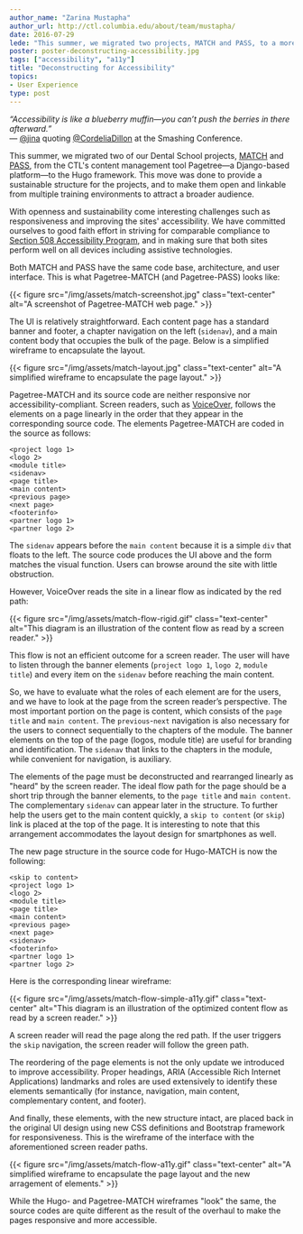 ```yaml
---
author_name: "Zarina Mustapha"
author_url: http://ctl.columbia.edu/about/team/mustapha/
date: 2016-07-29
lede: "This summer, we migrated two projects, MATCH and PASS, to a more open and sustainable framework. Openness and sustainability pose interesting challenges such as responsiveness and accessibility. We have committed ourselves to good faith effort in making sure that both sites perform well on all devices including assistive technologies."
poster: poster-deconstructing-accessibility.jpg
tags: ["accessibility", "a11y"]
title: "Deconstructing for Accessibility"
topics:
- User Experience
type: post
---
```


_“Accessibility is like a blueberry muffin—you can’t push the berries in there afterward.”_  
— <a href="https://twitter.com/AccEase" target="_blank">@jina</a> quoting <a href="https://twitter.com/cordeliadillon" target="_blank">@CordeliaDillon</a> at the Smashing Conference.

This summer, we migrated two of our Dental School projects, [MATCH](https://match.ccnmtl.columbia.edu) and [PASS](https://pass.ccnmtl.columbia.edu), from the CTL's content management tool Pagetree—a Django-based platform—to the Hugo framework. This move was done to provide a sustainable structure for the projects, and to make them open and linkable from multiple training environments to attract a broader audience.

With openness and sustainability come interesting challenges such as responsiveness and improving the sites' accessibility. We have committed ourselves to good faith effort in striving for comparable compliance to [Section 508 Accessibility Program](https://www.section508.gov/), and in making sure that both sites perform well on all devices including assistive technologies. 

Both MATCH and PASS have the same code base, architecture, and user interface. This is what Pagetree-MATCH (and Pagetree-PASS) looks like:

{{< figure src="/img/assets/match-screenshot.jpg" class="text-center" alt="A screenshot of Pagetree-MATCH web page." >}}

The UI is relatively straightforward. Each content page has a standard banner and footer, a chapter navigation on the left (`sidenav`), and a main content body that occupies the bulk of the page. Below is a simplified wireframe to encapsulate the layout.

{{< figure src="/img/assets/match-layout.jpg" class="text-center" alt="A simplified wireframe to encapsulate the page layout." >}}

Pagetree-MATCH and its source code are neither responsive nor accessibility-compliant. Screen readers, such as [VoiceOver](http://www.apple.com/accessibility/osx/voiceover/), follows the elements on a page linearly in the order that they appear in the corresponding source code. The elements Pagetree-MATCH are coded in the source as follows:

```
<project logo 1>
<logo 2>
<module title>
<sidenav>
<page title>
<main content>
<previous page>
<next page>
<footerinfo>
<partner logo 1>
<partner logo 2>
```

The `sidenav` appears before the `main content` because it is a simple `div` that floats to the left. The source code produces the UI above and the form matches the visual function. Users can browse around the site with little obstruction.

However, VoiceOver reads the site in a linear flow as indicated by the red path:

{{< figure src="/img/assets/match-flow-rigid.gif" class="text-center" alt="This diagram is an illustration of the content flow as read by a screen reader." >}}

This flow is not an efficient outcome for a screen reader. The user will have to listen through the banner elements (`project logo 1`, `logo 2`, `module title`) and every item on the `sidenav` before reaching the main content.

So, we have to evaluate what the roles of each element are for the users, and we have to look at the page from the screen reader’s perspective. The most important portion on the page is content, which consists of the `page title` and `main content`. The `previous`-`next` navigation is also necessary for the users to connect sequentially to the chapters of the module. The banner elements on the top of the page (logos, module title) are useful for branding and identification. The `sidenav` that links to the chapters in the module, while convenient for navigation, is auxiliary.

The elements of the page must be deconstructed and rearranged linearly as "heard" by the screen reader. The ideal flow path for the page should be a short trip through the banner elements, to the `page title` and `main content`. The complementary `sidenav` can appear later in the structure. To further help the users get to the main content quickly, a `skip to content` (or `skip`) link is placed at the top of the page. It is interesting to note that this arrangement accommodates the layout design for smartphones as well.

The new page structure in the source code for Hugo-MATCH is now the following:

```
<skip to content>
<project logo 1>
<logo 2>
<module title>
<page title>
<main content>
<previous page>
<next page>
<sidenav>
<footerinfo>
<partner logo 1>
<partner logo 2>
```

Here is the corresponding linear wireframe:

{{< figure src="/img/assets/match-flow-simple-a11y.gif" class="text-center" alt="This diagram is an illustration of the optimized content flow as read by a screen reader." >}}

A screen reader will read the page along the red path. If the user triggers the `skip` navigation, the screen reader will follow the green path.

The reordering of the page elements is not the only update we introduced to improve accessibility. Proper headings, ARIA (Accessible Rich Internet Applications) landmarks and roles are used extensively to identify these elements semantically (for instance, navigation, main content, complementary content, and footer).

And finally, these elements, with the new structure intact, are placed back in the original UI design using new CSS definitions and Bootstrap framework for responsiveness. This is the wireframe of the interface with the aforementioned screen reader paths.

{{< figure src="/img/assets/match-flow-a11y.gif" class="text-center" alt="A simplified wireframe to encapsulate the page layout and the new arragement of elements." >}}

While the Hugo- and Pagetree-MATCH wireframes "look" the same, the source codes are quite different as the result of the overhaul to make the pages responsive and more accessible.
